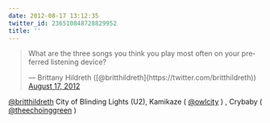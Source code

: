 ```yaml
---
date: 2012-08-17 13:12:35
twitter_id: 236510848728829952
title: ''
---
```


<blockquote class="twitter-tweet"><p lang="en" dir="ltr">What are the three songs you think you play most often on your preferred listening device?</p>&mdash; Brittany Hildreth ([@britthildreth](https://twitter.com/britthildreth)) <a href="https://twitter.com/britthildreth/status/236474462927740928?ref_src=twsrc%5Etfw">August 17, 2012</a></blockquote>
<script async src="https://platform.twitter.com/widgets.js" charset="utf-8"></script>

[@britthildreth](https://twitter.com/britthildreth) City of Blinding Lights (U2), Kamikaze ( [@owlcity](https://twitter.com/owlcity) ) , Crybaby ( [@theechoinggreen](https://twitter.com/theechoinggreen) )
